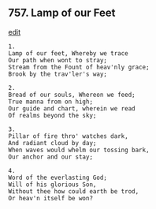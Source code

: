 
## 757.  Lamp of our Feet
[edit](https://docs.google.com/document/d/1BiqNCspYSM3gm%2DI5eFglfMmW0cWjohi6/edit?mode=html)



    1.
    Lamp of our feet, Whereby we trace
    Our path when wont to stray;
    Stream from the Fount of heav'nly grace;
    Brook by the trav'ler's way;

    2.
    Bread of our souls, Whereon we feed;
    True manna from on high;
    Our guide and chart, wherein we read
    Of realms beyond the sky;

    3.
    Pillar of fire thro' watches dark,
    And radiant cloud by day;
    When waves would whelm our tossing bark,
    Our anchor and our stay;

    4.
    Word of the everlasting God;
    Will of his glorious Son,
    Without thee how could earth be trod,
    Or heav'n itself be won?
